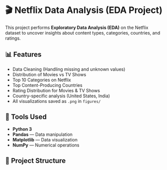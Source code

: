# 🎬 Netflix Data Analysis (EDA Project)

This project performs **Exploratory Data Analysis (EDA)** on the Netflix dataset to uncover insights about content types, categories, countries, and ratings.

## 📊 Features
- Data Cleaning (Handling missing and unknown values)
- Distribution of Movies vs TV Shows
- Top 10 Categories on Netflix
- Top Content-Producing Countries
- Rating Distribution for Movies & TV Shows
- Country-specific analysis (United States, India)
- All visualizations saved as `.png` in `figures/`

## 🧠 Tools Used
- **Python 3**
- **Pandas** — Data manipulation
- **Matplotlib** — Data visualization
- **NumPy** — Numerical operations

## 📁 Project Structure
